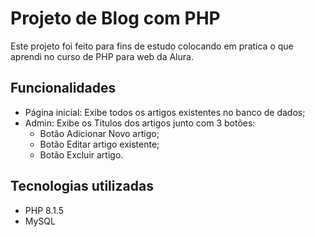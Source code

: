 # Projeto de Blog com PHP

Este projeto foi feito para fins de estudo colocando em pratica o que aprendi no curso de PHP para web da Alura. 

## Funcionalidades

- Página inicial: Exibe todos os artigos existentes no banco de dados;
- Admin: Exibe os Titulos dos artigos junto com 3 botões:
  - Botão Adicionar Novo artigo;
  - Botão Editar artigo existente;
  - Botão Excluir artigo.

## Tecnologias utilizadas

- PHP 8.1.5
- MySQL 